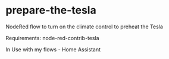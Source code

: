 # prepare-the-tesla
NodeRed flow to turn on the climate control to preheat the Tesla

Requirements: node-red-contrib-tesla

In Use with my flows - Home Assistant
